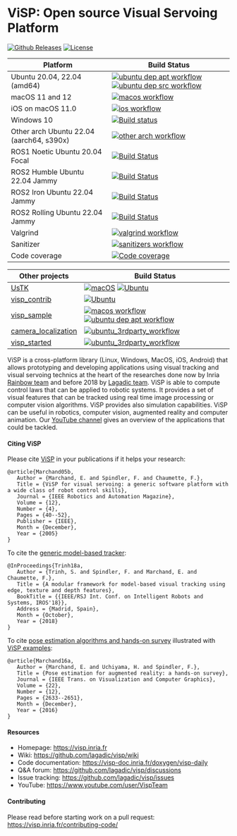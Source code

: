 <h1>ViSP: Open source Visual Servoing Platform</h1>

[![Github Releases](https://img.shields.io/github/release/lagadic/visp.svg)](https://github.com/lagadic/visp/releases)
[![License](https://eddelbuettel.github.io/badges/GPL2+.svg)](https://opensource.org/license/gpl-2-0/)

Platform | Build Status |
-------- | ------------ |
Ubuntu 20.04, 22.04 (amd64)| [![ubuntu dep apt workflow](https://github.com/lagadic/visp/actions/workflows/ubuntu-dep-apt.yml/badge.svg)](https://github.com/lagadic/visp/actions/workflows/ubuntu-dep-apt.yml) [![ubuntu dep src workflow](https://github.com/lagadic/visp/actions/workflows/ubuntu-dep-src.yml/badge.svg)](https://github.com/lagadic/visp/actions/workflows/ubuntu-dep-src.yml)
macOS 11 and 12 | [![macos workflow](https://github.com/lagadic/visp/actions/workflows/macos.yml/badge.svg)](https://github.com/lagadic/visp/actions/workflows/macos.yml)
iOS on macOS 11.0| [![ios workflow](https://github.com/lagadic/visp/actions/workflows/ios.yml/badge.svg)](https://github.com/lagadic/visp/actions/workflows/ios.yml)
Windows 10 | [![Build status](https://ci.appveyor.com/api/projects/status/121dscdkryf5dbn0/branch/master?svg=true)](https://ci.appveyor.com/project/fspindle/visp/branch/master)
Other arch Ubuntu 22.04 (aarch64, s390x)| [![other arch workflow](https://github.com/lagadic/visp/actions/workflows/other-arch.yml/badge.svg)](https://github.com/lagadic/visp/actions/workflows/other-arch.yml)
ROS1 Noetic Ubuntu 20.04 Focal | [![Build Status](https://build.ros.org/buildStatus/icon?job=Ndev__visp__ubuntu_focal_amd64)](https://build.ros.org/job/Ndev__visp__ubuntu_focal_amd64/)
ROS2 Humble Ubuntu 22.04 Jammy| [![Build Status](https://build.ros2.org/buildStatus/icon?job=Hdev__visp__ubuntu_jammy_amd64)](https://build.ros2.org/job/Hdev__visp__ubuntu_jammy_amd64/)
ROS2 Iron Ubuntu 22.04 Jammy| [![Build Status](https://build.ros2.org/buildStatus/icon?job=Idev__visp__ubuntu_jammy_amd64)](https://build.ros2.org/job/Idev__visp__ubuntu_jammy_amd64/)
ROS2 Rolling Ubuntu 22.04 Jammy| [![Build Status](https://build.ros2.org/buildStatus/icon?job=Rdev__visp__ubuntu_jammy_amd64)](https://build.ros2.org/job/Rdev__visp__ubuntu_jammy_amd64)
Valgrind | [![valgrind workflow](https://github.com/lagadic/visp/actions/workflows/valgrind.yml/badge.svg)](https://github.com/lagadic/visp/actions/workflows/valgrind.yml)
Sanitizer | [![sanitizers workflow](https://github.com/lagadic/visp/actions/workflows/ubuntu-sanitizers.yml/badge.svg)](https://github.com/lagadic/visp/actions/workflows/ubuntu-sanitizers.yml)
Code coverage | [![Code coverage](https://codecov.io/gh/lagadic/visp/branch/master/graph/badge.svg?token=GQIiKbA3BC)](https://codecov.io/gh/lagadic/visp)

Other projects | Build Status |
-------------- | ------------ |
[UsTK](https://github.com/lagadic/ustk) | [![macOS](https://github.com/lagadic/visp/actions/workflows/macos-ustk.yml/badge.svg)](https://github.com/lagadic/visp/actions/workflows/macos-ustk.yml) [![Ubuntu](https://github.com/lagadic/visp/actions/workflows/ubuntu-ustk.yml/badge.svg)](https://github.com/lagadic/visp/actions/workflows/ubuntu-ustk.yml)
[visp_contrib](https://github.com/lagadic/visp_contrib) | [![Ubuntu](https://github.com/lagadic/visp/actions/workflows/ubuntu-contrib.yml/badge.svg)](https://github.com/lagadic/visp/actions/workflows/ubuntu-contrib.yml)
[visp_sample](https://github.com/lagadic/visp_sample) | [![macos workflow](https://github.com/lagadic/visp/actions/workflows/macos.yml/badge.svg)](https://github.com/lagadic/visp/actions/workflows/macos.yml) [![ubuntu dep apt workflow](https://github.com/lagadic/visp/actions/workflows/ubuntu-dep-apt.yml/badge.svg)](https://github.com/lagadic/visp/actions/workflows/ubuntu-dep-apt.yml)
[camera_localization](https://github.com/lagadic/camera_localization) | [![ubuntu_3rdparty_workflow](https://github.com/lagadic/visp/actions/workflows/ubuntu-3rdparty.yml/badge.svg)](https://github.com/lagadic/visp/actions/workflows/ubuntu-3rdparty.yml)
[visp_started](https://github.com/lagadic/visp_started) | [![ubuntu_3rdparty_workflow](https://github.com/lagadic/visp/actions/workflows/ubuntu-3rdparty.yml/badge.svg)](https://github.com/lagadic/visp/actions/workflows/ubuntu-3rdparty.yml)


ViSP is a cross-platform library (Linux, Windows, MacOS, iOS, Android) that allows prototyping and developing applications using visual tracking and visual servoing technics at the heart of the researches done now by Inria <a href="https://team.inria.fr/rainbow">Rainbow team</a> and before 2018 by <a href="https://team.inria.fr/lagadic">Lagadic team</a>. ViSP is able to compute control laws that can be applied to robotic systems. It provides a set of visual features that can be tracked using real time image processing or computer vision algorithms. ViSP provides also simulation capabilities. ViSP can be useful in robotics, computer vision, augmented reality and computer animation. Our <a href="https://www.youtube.com/user/VispTeam">YouTube channel</a> gives an overview of the applications that could be tackled.

#### Citing ViSP
Please cite <a href="https://inria.hal.science/inria-00351899">ViSP</a> in your publications if it helps your research:
```
@article{Marchand05b,
   Author = {Marchand, E. and Spindler, F. and Chaumette, F.},
   Title = {ViSP for visual servoing: a generic software platform with a wide class of robot control skills},
   Journal = {IEEE Robotics and Automation Magazine},
   Volume = {12},
   Number = {4},
   Pages = {40--52},
   Publisher = {IEEE},
   Month = {December},
   Year = {2005}
}
```
To cite the <a href="https://inria.hal.science/hal-01853972v1">generic model-based tracker</a>:
```
@InProceedings{Trinh18a,
   Author = {Trinh, S. and Spindler, F. and Marchand, E. and Chaumette, F.},
   Title = {A modular framework for model-based visual tracking using edge, texture and depth features},
   BookTitle = {{IEEE/RSJ Int. Conf. on Intelligent Robots and Systems, IROS'18}},
   Address = {Madrid, Spain},
   Month = {October},
   Year = {2018}
}
```
To cite <a href="https://hal.science/hal-01246370v1">pose estimation algorithms and hands-on survey</a> illustrated with <a href="https://github.com/lagadic/camera_localization">ViSP examples</a>:
```
@article{Marchand16a,
   Author = {Marchand, E. and Uchiyama, H. and Spindler, F.},
   Title = {Pose estimation for augmented reality: a hands-on survey},
   Journal = {IEEE Trans. on Visualization and Computer Graphics},
   Volume = {22},
   Number = {12},
   Pages = {2633--2651},
   Month = {December},
   Year = {2016}
}
```

#### Resources
- Homepage: https://visp.inria.fr
- Wiki: https://github.com/lagadic/visp/wiki
- Code documentation: https://visp-doc.inria.fr/doxygen/visp-daily
- Q&A forum: https://github.com/lagadic/visp/discussions
- Issue tracking: https://github.com/lagadic/visp/issues
- YouTube: https://www.youtube.com/user/VispTeam

#### Contributing

Please read before starting work on a pull request: https://visp.inria.fr/contributing-code/
